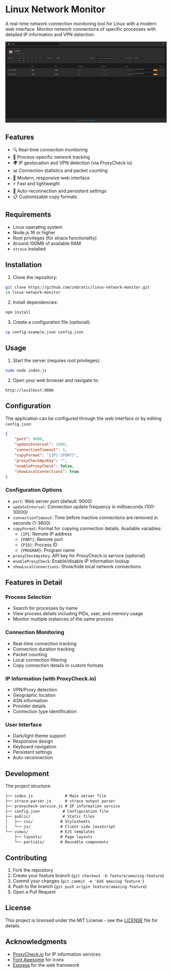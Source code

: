 # Linux Network Monitor

A real-time network connection monitoring tool for Linux with a modern web interface. Monitor network connections of specific processes with detailed IP information and VPN detection.

![Linux Network Monitor](screenshot.png)

## Features

- 🔍 Real-time connection monitoring
- 🚀 Process-specific network tracking
- 🌍 IP geolocation and VPN detection (via ProxyCheck.io)
- 📊 Connection statistics and packet counting
- 🎨 Modern, responsive web interface
- ⚡ Fast and lightweight
- 🔄 Auto-reconnection and persistent settings
- 📋 Customizable copy formats

## Requirements

- Linux operating system
- Node.js 16 or higher
- Root privileges (for strace functionality)
- Around 100MB of available RAM
- `strace` installed

## Installation

1. Clone the repository:
```bash
git clone https://github.com/zebratic/linux-network-monitor.git
cd linux-network-monitor
```

2. Install dependencies:
```bash
npm install
```

3. Create a configuration file (optional):
```bash
cp config.example.json config.json
```

## Usage

1. Start the server (requires root privileges):
```bash
sudo node index.js
```

2. Open your web browser and navigate to:
```
http://localhost:9000
```

## Configuration

The application can be configured through the web interface or by editing `config.json`:

```json
{
    "port": 9000,
    "updateInterval": 1000,
    "connectionTimeout": 5,
    "copyFormat": "{IP}:{PORT}",
    "proxyCheckApiKey": "",
    "enableProxyCheck": false,
    "showLocalConnections": true
}
```

### Configuration Options

- `port`: Web server port (default: 9000)
- `updateInterval`: Connection update frequency in milliseconds (100-10000)
- `connectionTimeout`: Time before inactive connections are removed in seconds (1-3600)
- `copyFormat`: Format for copying connection details. Available variables:
  - `{IP}`: Remote IP address
  - `{PORT}`: Remote port
  - `{PID}`: Process ID
  - `{PROGRAM}`: Program name
- `proxyCheckApiKey`: API key for ProxyCheck.io service (optional)
- `enableProxyCheck`: Enable/disable IP information lookup
- `showLocalConnections`: Show/hide local network connections

## Features in Detail

### Process Selection
- Search for processes by name
- View process details including PIDs, user, and memory usage
- Monitor multiple instances of the same process

### Connection Monitoring
- Real-time connection tracking
- Connection duration tracking
- Packet counting
- Local connection filtering
- Copy connection details in custom formats

### IP Information (with ProxyCheck.io)
- VPN/Proxy detection
- Geographic location
- ASN information
- Provider details
- Connection type identification

### User Interface
- Dark/light theme support
- Responsive design
- Keyboard navigation
- Persistent settings
- Auto-reconnection

## Development

The project structure:
```
├── index.js              # Main server file
├── strace-parser.js      # strace output parser
├── proxycheck-service.js # IP information service
├── config.json          # Configuration file
├── public/              # Static files
│   ├── css/            # Stylesheets
│   └── js/             # Client-side JavaScript
└── views/              # EJS templates
    ├── layouts/        # Page layouts
    └── partials/       # Reusable components
```

## Contributing

1. Fork the repository
2. Create your feature branch (`git checkout -b feature/amazing-feature`)
3. Commit your changes (`git commit -m 'Add amazing feature'`)
4. Push to the branch (`git push origin feature/amazing-feature`)
5. Open a Pull Request

## License

This project is licensed under the MIT License - see the [LICENSE](LICENSE) file for details.

## Acknowledgments

- [ProxyCheck.io](https://proxycheck.io/) for IP information services
- [Font Awesome](https://fontawesome.com/) for icons
- [Express](https://expressjs.com/) for the web framework
